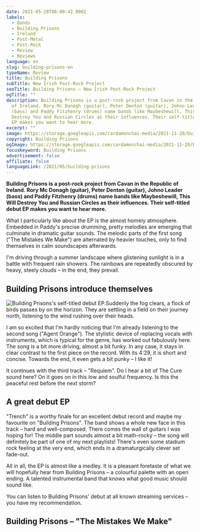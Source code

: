 ```yaml
---
date: 2021-05-28T06:00:42.000Z
labels:
  - Bands
  - Building Prisons
  - Ireland
  - Post-Metal
  - Post-Rock
  - Review
  - Reviews
language: en
slug: building-prisons-en
typeName: Review
title: Building Prisons
subTitle: New Irish Post-Rock Project
seoTitle: Building Prisons – New Irish Post-Rock Project
ogTitle: ""
description: Building Prisons is a post-rock project from Cavan in the Republic
  of Ireland. Rory Mc Donagh (guitar), Peter Denton (guitar), Johno Leader
  (bass) and Paddy Fitzhenry (drums) name bands like Maybeshewill, This Will
  Destroy You and Russian Circles as their influences. Their self-titled debut
  EP makes you want to hear more.
excerpt: ""
image: https://storage.googleapis.com/cardamonchai-media/2021-11-20/building-prisons-jpg-imagine-080808_525252_1024_768/640.webp
copyright: Building Prisons
ogImage: https://storage.googleapis.com/cardamonchai-media/2021-11-20/building-prisons-fb-jpg-imagine-080808_5d5d5d_1200_628/640.webp
focusKeyword: Building Prisons
advertisement: false
affiliate: false
languageLink: /2021/05/building-prisons
---
```


**Building Prisons is a post-rock project from Cavan in the Republic of Ireland. Rory Mc Donagh (guitar), Peter Denton (guitar), Johno Leader (bass) and Paddy Fitzhenry (drums) name bands like Maybeshewill, This Will Destroy You and Russian Circles as their influences. Their self-titled debut EP makes you want to hear more.**

What I particularly like about the EP is the almost homely atmosphere. Embedded in Paddy's precise drumming, pretty melodies are emerging that culminate in dramatic guitar sounds. The melodic parts of the first song ("The Mistakes We Make") are alternated by heavier touches, only to find themselves in calm soundscapes afterwards.

I'm driving through a summer landscape where glistening sunlight is in a battle with frequent rain showers. The rainbows are repeatedly obscured by heavy, steely clouds – in the end, they prevail.

## Building Prisons introduce themselves

![Building Prisons's self-titled debut EP. ](https://storage.googleapis.com/cardamonchai-media/2021-11-20/bp-ep-front-cover-png-imagine-080808_0d0e1a_2880_2916/640.webp "Building Prisons's self-titled debut EP. ")Suddenly the fog clears, a flock of birds passes by on the horizon. They are settling in a field on their journey north, listening to the wind rushing over their heads.

I am so excited that I'm hardly noticing that I'm already listening to the second song ("Agent Orange"). The stylistic device of replacing vocals with instruments, which is typical for the genre, has worked out fabulously here. The song is a bit more driving, almost a bit funky. In any case, it stays in clear contrast to the first piece on the record. With its 4:29, it is short and concise. Towards the end, it even gets a bit punky – I like it!

It continues with the third track – "Requiem". Do I hear a bit of The Cure sound here? On it goes on in this low and soulful frequency. Is this the peaceful rest before the next storm?

## A great debut EP

"Trench" is a worthy finale for an excellent debut record and maybe my favourite on "Building Prisons". The band shows a whole new face in this track – hard and well-composed. There comes the wall of guitars I was hoping for! The middle part sounds almost a bit math-rocky – the song will definitely be part of one of my next playlists! There's even some stadium rock feeling at the very end, which ends in a dramaturgically clever set fade-out.

All in all, the EP is almost like a medley. It is a pleasant foretaste of what we will hopefully hear from Building Prisons – a colourful palette with an open ending. A talented instrumental band that knows what good music should sound like.

You can listen to Building Prisons' debut at all known streaming services – you have my recommendation.

## Building Prisons – "The Mistakes We Make"

<YouTube id="UweHX6kAXrM" />
